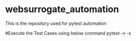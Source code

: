# websurrogate_automation
This is the repository used for pytest automation

#Execute the Test Cases using below command
 pytest -v -s
